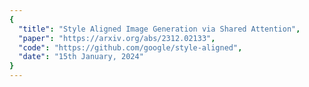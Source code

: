 ```yaml
---
{
  "title": "Style Aligned Image Generation via Shared Attention",
  "paper": "https://arxiv.org/abs/2312.02133",
  "code": "https://github.com/google/style-aligned",
  "date": "15th January, 2024"
}
---
```



